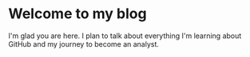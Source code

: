 # Welcome to my blog

I'm glad you are here. I plan to talk about everything I'm learning about GitHub and my journey to become an analyst.
